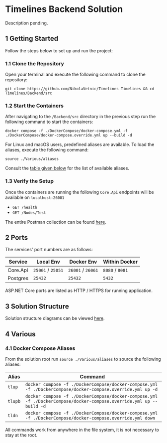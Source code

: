 # Timelines Backend Solution

Description pending.

## 1 Getting Started

Follow the steps below to set up and run the project:

### 1.1 Clone the Repository

Open your terminal and execute the following command to clone the repository:

```
git clone https://github.com/NikolaVetnic/Timelines Timelines && cd Timelines/Backend/src
```

### 1.2 Start the Containers

After navigating to the `/Backend/src` directory in the previous step run the following command to start the containers:

```
docker compose -f ./DockerCompose/docker-compose.yml -f ./DockerCompose/docker-compose.override.yml up --build -d
```

For Linux and macOS users, predefined aliases are available. To load the aliases, execute the following command:

```
source ./Various/aliases
```

Consult the [table given below](#4-Various) for the list of available aliases.

### 1.3 Verify the Setup

Once the containers are running the following `Core.Api` endpoints will be available on `localhost:26001`

-   `GET /health`
-   `GET /Nodes/Test`

The entire Postman collection can be found [here](https://www.postman.com/nikolavetnic/workspace/timelines).

## 2 Ports

The services' port numbers are as follows:

| Service  | Local Env         | Docker Env        | Within Docker   |
| -------- | ----------------- | ----------------- | --------------- |
| Core.Api | `25001` / `25051` | `26001` / `26061` | `8080` / `8081` |
| Postgres | `25432`           | `25432`           | `5432`          |

ASP.NET Core ports are listed as HTTP / HTTPS for running application.

## 3 Solution Structure

Solution structure diagrams can be viewed [here](https://drive.google.com/drive/folders/1HYEQCzZ2Otbqf1CSzVkrOl4q5qZRX4Vi?usp=sharing).

## 4 Various

### 4.1 Docker Compose Aliases

From the solution root run `source ./Various/aliases` to source the following aliases:

| Alias   | Command                                                                                                             |
| ------- | ------------------------------------------------------------------------------------------------------------------- |
| `tlup`  | `docker compose -f ./DockerCompose/docker-compose.yml -f ./DockerCompose/docker-compose.override.yml up -d`         |
| `tlupb` | `docker compose -f ./DockerCompose/docker-compose.yml -f ./DockerCompose/docker-compose.override.yml up --build -d` |
| `tldn`  | `docker compose -f ./DockerCompose/docker-compose.yml -f ./DockerCompose/docker-compose.override.yml down`          |

All commands work from anywhere in the file system, it is not necessary to stay at the root.
